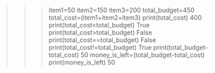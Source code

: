 >>> item1=50
>>> item2=150
>>> item3=200
>>> total_budget=450
>>> total_cost=(item1+item2+item3)
>>> print(total_cost)
400
>>> print(total_cost<total_budget)
True
>>> print(total_cost>total_budget)
False
>>> print(total_cost==total_budget)
False
>>> print(total_cost!=total_budget)
True
>>> print(total_budget-total_cost)
50
>>> money_is_left=(total_budget-total_cost)
>>> print(money_is_left)
50
>>>







